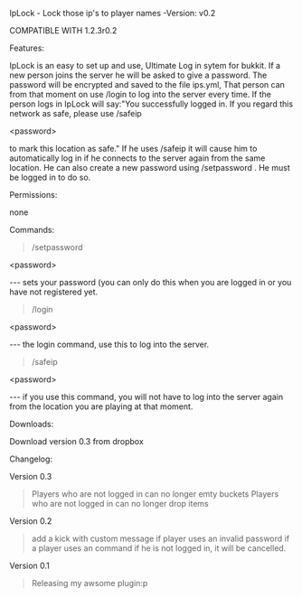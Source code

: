 IpLock - Lock those ip's to player names -Version: v0.2

COMPATIBLE WITH 1.2.3r0.2

Features:

IpLock is an easy to set up and use, Ultimate Log in sytem for bukkit. If a new person joins the server he will be asked to give a password. The password will be encrypted and saved to the file ips.yml, That person can from that moment on use /login <his password> to log into the server every time. If the person logs in IpLock will say:"You successfully logged in. If you regard this network as safe, please use /safeip 

&lt;password&gt;

 to mark this location as safe." If he uses /safeip it will cause him to automatically log in if he connects to the server again from the same location. He can also create a new password using /setpassword <new password>. He must be logged in to do so.

Permissions:

none

Commands:

> /setpassword 

&lt;password&gt;

 --- sets your password (you can only do this when you are logged in or you have not registered yet.
> /login 

&lt;password&gt;

 --- the login command, use this to log into the server.
> /safeip 

&lt;password&gt;

 --- if you use this command, you will not have to log into the server again from the location you are playing at that moment.

Downloads:

Download version 0.3 from dropbox

Changelog:

Version 0.3

> Players who are not logged in can no longer emty buckets
> Players who are not logged in can no longer drop items

Version 0.2

> add a kick with custom message if player uses an invalid password
> if a player uses an command if he is not logged in, it will be cancelled.

Version 0.1

> Releasing my awsome plugin:p